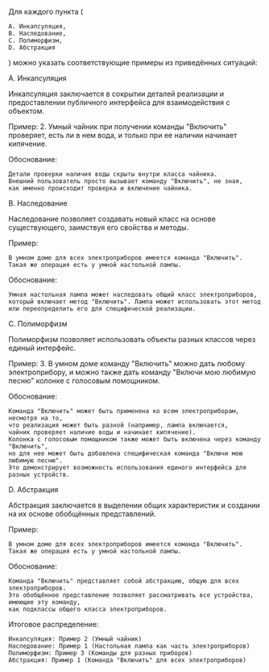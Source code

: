 Для каждого пункта (

    A. Инкапсуляция, 
    B. Наследование, 
    C. Полиморфизм, 
    D. Абстракция
) можно указать соответствующие примеры из приведённых ситуаций:

A. Инкапсуляция

Инкапсуляция заключается в сокрытии деталей реализации и предоставлении публичного интерфейса для взаимодействия с объектом.

Пример:
2. Умный чайник при получении команды "Включить" проверяет, есть ли в нем вода, и только при ее наличии начинает кипячение.

Обоснование:

    Детали проверки наличия воды скрыты внутри класса чайника. 
    Внешний пользователь просто вызывает команду "Включить", не зная, 
    как именно происходит проверка и включение чайника.

B. Наследование

Наследование позволяет создавать новый класс на основе существующего, заимствуя его свойства и методы.

Пример:

    В умном доме для всех электроприборов имеется команда "Включить". 
    Такая же операция есть у умной настольной лампы.

Обоснование:

    Умная настольная лампа может наследовать общий класс электроприборов, 
    который включает метод "Включить". Лампа может использовать этот метод 
    или переопределить его для специфической реализации.

C. Полиморфизм

Полиморфизм позволяет использовать объекты разных классов через единый интерфейс.

Пример:
3. В умном доме команду "Включить" можно дать любому электроприбору, и можно также дать команду "Включи мою любимую песню" колонке с голосовым помощником.

Обоснование:

    Команда "Включить" может быть применена ко всем электроприборам, несмотря на то,
    что реализация может быть разной (например, лампа включается, 
    чайник проверяет наличие воды и начинает кипячение).
    Колонка с голосовым помощником также может быть включена через команду "Включить", 
    но для нее может быть добавлена специфическая команда "Включи мою любимую песню". 
    Это демонстрирует возможность использования единого интерфейса для разных устройств.

D. Абстракция

Абстракция заключается в выделении общих характеристик и создании на их основе обобщённых представлений.

Пример:

    В умном доме для всех электроприборов имеется команда "Включить". 
    Такая же операция есть у умной настольной лампы.

Обоснование:

    Команда "Включить" представляет собой абстракцию, общую для всех электроприборов. 
    Это обобщённое представление позволяет рассматривать все устройства, имеющие эту команду, 
    как подклассы общего класса электроприборов.

Итоговое распределение:

    Инкапсуляция: Пример 2 (Умный чайник)
    Наследование: Пример 1 (Настольная лампа как часть электроприборов)
    Полиморфизм: Пример 3 (Команды для разных приборов)
    Абстракция: Пример 1 (Команда "Включить" для всех электроприборов)
